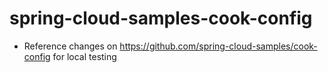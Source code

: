 # spring-cloud-samples-cook-config

* Reference
changes on https://github.com/spring-cloud-samples/cook-config for local testing
